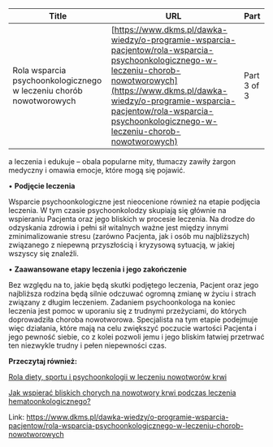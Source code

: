 | **Title**       | **URL**           | **Part**              |
|-----------------|-------------------|-----------------------|
| Rola wsparcia psychoonkologicznego w leczeniu chorób nowotworowych         | [https://www.dkms.pl/dawka-wiedzy/o-programie-wsparcia-pacjentow/rola-wsparcia-psychoonkologicznego-w-leczeniu-chorob-nowotworowych](https://www.dkms.pl/dawka-wiedzy/o-programie-wsparcia-pacjentow/rola-wsparcia-psychoonkologicznego-w-leczeniu-chorob-nowotworowych)    | Part 3 of 3          |

a leczenia i edukuje – obala popularne mity, tłumaczy zawiły żargon medyczny i omawia emocje, które mogą się pojawić.


• **Podjęcie leczenia**


Wsparcie psychoonkologiczne jest nieocenione również na etapie podjęcia leczenia. W tym czasie psychoonkolodzy skupiają się głównie na wspieraniu Pacjenta oraz jego bliskich w procesie leczenia. Na drodze do odzyskania zdrowia i pełni sił witalnych ważne jest między innymi zminimalizowanie stresu (zarówno Pacjenta, jak i osób mu najbliższych) związanego z niepewną przyszłością i kryzysową sytuacją, w jakiej wszyscy się znaleźli.


• **Zaawansowane etapy leczenia i jego zakończenie**


Bez względu na to, jakie będą skutki podjętego leczenia, Pacjent oraz jego najbliższa rodzina będą silnie odczuwać ogromną zmianę w życiu i strach związany z długim leczeniem. Zadaniem psychoonkologa na koniec leczenia jest pomoc w uporaniu się z trudnymi przeżyciami, do których doprowadziła choroba nowotworowa. Specjalista na tym etapie podejmuje więc działania, które mają na celu zwiększyć poczucie wartości Pacjenta i jego pewność siebie, co z kolei pozwoli jemu i jego bliskim łatwiej przetrwać ten niezwykle trudny i pełen niepewności czas.


**Przeczytaj również:**


[Rola diety, sportu i psychoonkologii w leczeniu nowotworów krwi](/dawka-wiedzy/o-programie-wsparcia-pacjentow/rola-diety-sportu-i-psychoonkologii-w-leczeniu-nowotworow-krwi "Rola diety, sportu i psychoonkologii w leczeniu nowotworów krwi")


[Jak wspierać bliskich chorych na nowotwory krwi podczas leczenia hematoonkologicznego?](/dawka-wiedzy/o-programie-wsparcia-pacjentow/jak-wspierac-bliskich-chorych-na-nowotwory-krwi-podczas-leczenia-hematoonkologicznego "Jak wspierać bliskich chorych na nowotwory krwi podczas leczenia hematoonkologicznego?")


  




Link: https://www.dkms.pl/dawka-wiedzy/o-programie-wsparcia-pacjentow/rola-wsparcia-psychoonkologicznego-w-leczeniu-chorob-nowotworowych
